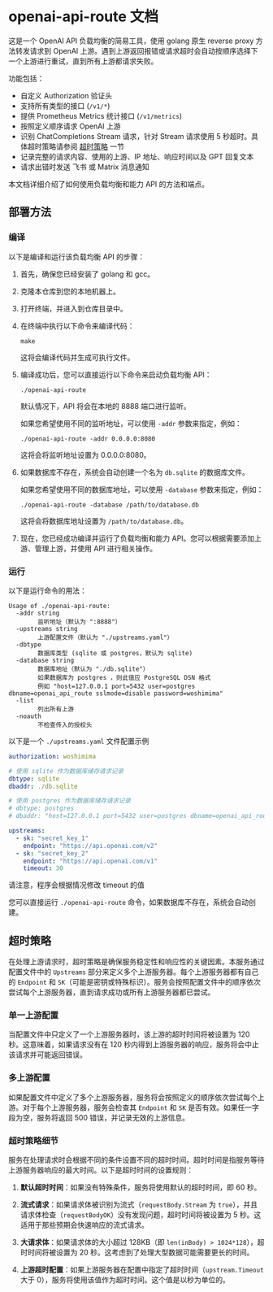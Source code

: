# openai-api-route 文档

这是一个 OpenAI API 负载均衡的简易工具，使用 golang 原生 reverse proxy 方法转发请求到 OpenAI 上游。遇到上游返回报错或请求超时会自动按顺序选择下一个上游进行重试，直到所有上游都请求失败。

功能包括：

- 自定义 Authorization 验证头
- 支持所有类型的接口 (`/v1/*`)
- 提供 Prometheus Metrics 统计接口 (`/v1/metrics`)
- 按照定义顺序请求 OpenAI 上游
- 识别 ChatCompletions Stream 请求，针对 Stream 请求使用 5 秒超时。具体超时策略请参阅 [超时策略](#超时策略) 一节
- 记录完整的请求内容、使用的上游、IP 地址、响应时间以及 GPT 回复文本
- 请求出错时发送 飞书 或 Matrix 消息通知

本文档详细介绍了如何使用负载均衡和能力 API 的方法和端点。

## 部署方法

### 编译

以下是编译和运行该负载均衡 API 的步骤：

1. 首先，确保您已经安装了 golang 和 gcc。

2. 克隆本仓库到您的本地机器上。

3. 打开终端，并进入到仓库目录中。

4. 在终端中执行以下命令来编译代码：

   ```
   make
   ```

   这将会编译代码并生成可执行文件。

5. 编译成功后，您可以直接运行以下命令来启动负载均衡 API：

   ```
   ./openai-api-route
   ```

   默认情况下，API 将会在本地的 8888 端口进行监听。

   如果您希望使用不同的监听地址，可以使用 `-addr` 参数来指定，例如：

   ```
   ./openai-api-route -addr 0.0.0.0:8080
   ```

   这将会将监听地址设置为 0.0.0.0:8080。

6. 如果数据库不存在，系统会自动创建一个名为 `db.sqlite` 的数据库文件。

   如果您希望使用不同的数据库地址，可以使用 `-database` 参数来指定，例如：

   ```
   ./openai-api-route -database /path/to/database.db
   ```

   这将会将数据库地址设置为 `/path/to/database.db`。

7. 现在，您已经成功编译并运行了负载均衡和能力 API。您可以根据需要添加上游、管理上游，并使用 API 进行相关操作。

### 运行

以下是运行命令的用法：

```
Usage of ./openai-api-route:
  -addr string
        监听地址（默认为 ":8888"）
  -upstreams string
        上游配置文件（默认为 "./upstreams.yaml"）
  -dbtype
        数据库类型 (sqlite 或 postgres，默认为 sqlite)
  -database string
        数据库地址（默认为 "./db.sqlite"）
        如果数据库为 postgres ，则此值应 PostgreSQL DSN 格式
        例如 "host=127.0.0.1 port=5432 user=postgres dbname=openai_api_route sslmode=disable password=woshimima"
  -list
        列出所有上游
  -noauth
        不检查传入的授权头
```

以下是一个 `./upstreams.yaml` 文件配置示例

```yaml
authorization: woshimima

# 使用 sqlite 作为数据库储存请求记录
dbtype: sqlite
dbaddr: ./db.sqlite

# 使用 postgres 作为数据库储存请求记录
# dbtype: postgres
# dbaddr: "host=127.0.0.1 port=5432 user=postgres dbname=openai_api_route sslmode=disable password=woshimima"

upstreams:
  - sk: "secret_key_1"
    endpoint: "https://api.openai.com/v2"
  - sk: "secret_key_2"
    endpoint: "https://api.openai.com/v1"
    timeout: 30
```

请注意，程序会根据情况修改 timeout 的值

您可以直接运行 `./openai-api-route` 命令，如果数据库不存在，系统会自动创建。

## 超时策略

在处理上游请求时，超时策略是确保服务稳定性和响应性的关键因素。本服务通过配置文件中的 `Upstreams` 部分来定义多个上游服务器。每个上游服务器都有自己的 `Endpoint` 和 `SK`（可能是密钥或特殊标识）。服务会按照配置文件中的顺序依次尝试每个上游服务器，直到请求成功或所有上游服务器都已尝试。

### 单一上游配置

当配置文件中只定义了一个上游服务器时，该上游的超时时间将被设置为 120 秒。这意味着，如果请求没有在 120 秒内得到上游服务器的响应，服务将会中止该请求并可能返回错误。

### 多上游配置

如果配置文件中定义了多个上游服务器，服务将会按照定义的顺序依次尝试每个上游。对于每个上游服务器，服务会检查其 `Endpoint` 和 `SK` 是否有效。如果任一字段为空，服务将返回 500 错误，并记录无效的上游信息。

### 超时策略细节

服务在处理请求时会根据不同的条件设置不同的超时时间。超时时间是指服务等待上游服务器响应的最大时间。以下是超时时间的设置规则：

1. **默认超时时间**：如果没有特殊条件，服务将使用默认的超时时间，即 60 秒。

2. **流式请求**：如果请求体被识别为流式（`requestBody.Stream` 为 `true`），并且请求体检查（`requestBodyOK`）没有发现问题，超时时间将被设置为 5 秒。这适用于那些预期会快速响应的流式请求。

3. **大请求体**：如果请求体的大小超过 128KB（即 `len(inBody) > 1024*128`），超时时间将被设置为 20 秒。这考虑到了处理大型数据可能需要更长的时间。

4. **上游超时配置**：如果上游服务器在配置中指定了超时时间（`upstream.Timeout` 大于 0），服务将使用该值作为超时时间。这个值是以秒为单位的。
